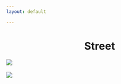 ```yaml
---
layout: default

---
```


<div class="container">
    <h1 align="center"> Street </h1>
    <div class="row row-m-t"></div>
    <div class="gallery">
        <div class="row justify-content-center">
                    <a href="https://res.cloudinary.com/matchapixel/image/upload/v1585240134/snow_day_1_dgxxud.jpg" data-title="OPM Delivered | Bethesda, 2020" data-lightbox="Selected Works"><img src="https://res.cloudinary.com/matchapixel/image/upload/c_scale,q_auto:best,w_1955/v1585240134/snow_day_1_dgxxud.jpg" class="responsive">
                    </a>
        </div>
    <!--  row 1 ends -->
       <div class="row row-m-t"></div>
            <div class="row justify-content-center">
                    <a href="https://res.cloudinary.com/matchapixel/image/upload/v1585243548/barcelona_feeding_birds_sgtzdm.jpg" data-title="Feeding Time | Barcelona, Spain | 2020" data-lightbox="Selected Works"><img src="https://res.cloudinary.com/matchapixel/image/upload/c_scale,h_2705,q_100/v1585243548/barcelona_feeding_birds_sgtzdm.jpg" style="margin-top:18.083px" class="responsive">
                    </a>
            </div>
        </div>
    <!--  row 2 ends -->
    </div>